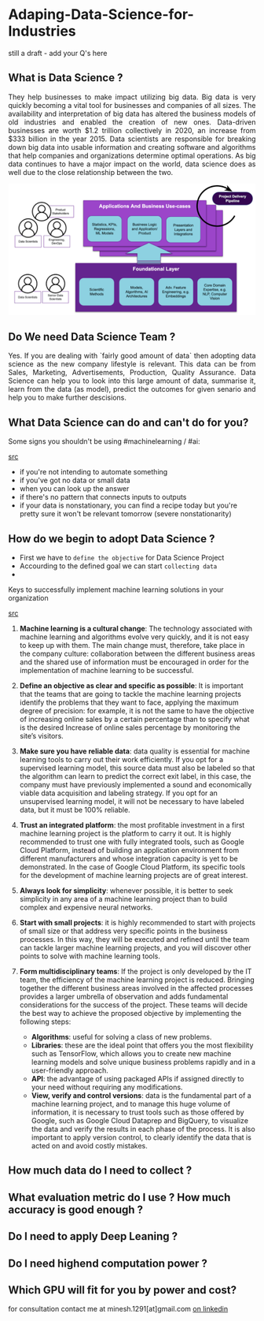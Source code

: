 # Adaping-Data-Science-for-Industries
still a draft - add your Q's here

What is Data Science ?
- 
<p align="justify"> They help businesses to make impact utilizing big data. Big data is very quickly becoming a vital tool for businesses and companies of all sizes. The availability and interpretation of big data has altered the business models of old industries and enabled the creation of new ones. Data-driven businesses are worth $1.2 trillion collectively in 2020, an increase from $333 billion in the year 2015. Data scientists are responsible for breaking down big data into usable information and creating software and algorithms that help companies and organizations determine optimal operations. As big data continues to have a major impact on the world, data science does as well due to the close relationship between the two.

![Role of Data Science](https://github.com/minesh1291/Adaping-Data-Science-for-Industries/raw/master/images/0_H200UYCchrlMPB67.png)

Do We need Data Science Team ?
-
<p align="justify"> Yes. If you are dealing with `fairly good amount of data` then adopting data science as the new company lifestyle is relevant. This data can be from Sales, Marketing, Advertisements, Production, Quality Assurance. Data Science can help you to look into this large amount of data, summarise it, learn from the data (as model), predict the outcomes for given senario and help you to make further descisions.

What Data Science can do and can't do for you?
-

Some signs you shouldn't be using #machinelearning / #ai:

[src](https://www.linkedin.com/in/cassie-kozyrkov-9531919/)
*  if you're not intending to automate something
*  if you've got no data or small data
*  when you can look up the answer
*  if there's no pattern that connects inputs to outputs
*  if your data is nonstationary, you can find a recipe today but you're pretty sure it won't be relevant tomorrow (severe nonstationarity)

How do we begin to adopt Data Science ?
- 
- First we have to `define the objective` for Data Science Project
- Accourding to the defined goal we can start `collecting data`
-  

Keys to successfully implement machine learning solutions in your organization

[src](https://analyticsindiamag.com/the-7-keys-to-successfully-implement-machine-learning-in-your-company/)
  1. **Machine learning is a cultural change**: The technology associated with machine learning and algorithms evolve very quickly, and it is not easy to keep up with them. The main change must, therefore, take place in the company culture: collaboration between the different business areas and the shared use of information must be encouraged in order for the implementation of machine learning to be successful.

  2. **Define an objective as clear and specific as possible**: It is important that the teams that are going to tackle the machine learning projects identify the problems that they want to face, applying the maximum degree of precision: for example, it is not the same to have the objective of increasing online sales by a certain percentage than to specify what is the desired Increase of online sales percentage by monitoring the site’s visitors.

  3. **Make sure you have reliable data**: data quality is essential for machine learning tools to carry out their work efficiently. If you opt for a supervised learning model, this source data must also be labeled so that the algorithm can learn to predict the correct exit label, in this case, the company must have previously implemented a sound and economically viable data acquisition and labeling strategy. If you opt for an unsupervised learning model, it will not be necessary to have labeled data, but it must be 100% reliable.

  4. **Trust an integrated platform**: the most profitable investment in a first machine learning project is the platform to carry it out. It is highly recommended to trust one with fully integrated tools, such as Google Cloud Platform, instead of building an application environment from different manufacturers and whose integration capacity is yet to be demonstrated. In the case of Google Cloud Platform, its specific tools for the development of machine learning projects are of great interest.

  5. **Always look for simplicity**: whenever possible, it is better to seek simplicity in any area of ​​a machine learning project than to build complex and expensive neural networks.

  6. **Start with small projects**: it is highly recommended to start with projects of small size or that address very specific points in the business processes. In this way, they will be executed and refined until the team can tackle larger machine learning projects, and you will discover other points to solve with machine learning tools.

  7. **Form multidisciplinary teams**: If the project is only developed by the IT team, the efficiency of the machine learning project is reduced. Bringing together the different business areas involved in the affected processes provides a larger umbrella of observation and adds fundamental considerations for the success of the project. These teams will decide the best way to achieve the proposed objective by implementing the following steps:
      -  **Algorithms**: useful for solving a class of new problems.
      -  **Libraries**: these are the ideal point that offers you the most flexibility such as TensorFlow, which allows you to create new machine learning models and solve unique business problems rapidly and in a user-friendly approach.
      -  **API**: the advantage of using packaged APIs if assigned directly to your need without requiring any modifications.
      -  **View, verify and control versions**: data is the fundamental part of a machine learning project, and to manage this huge volume of information, it is necessary to trust tools such as those offered by Google, such as Google Cloud Dataprep and BigQuery, to visualize the data and verify the results in each phase of the process. It is also important to apply version control, to clearly identify the data that is acted on and avoid costly mistakes.

How much data do I need to collect ?
-

What evaluation metric do I use ? How much accuracy is good enough ?
-

Do I need to apply Deep Leaning ?
-

Do I need highend computation power ?
-

Which GPU will fit for you by power and cost?
-


for consultation contact me at minesh.1291[at]gmail.com [on linkedin](https://www.linkedin.com/in/mineshjethva/)
